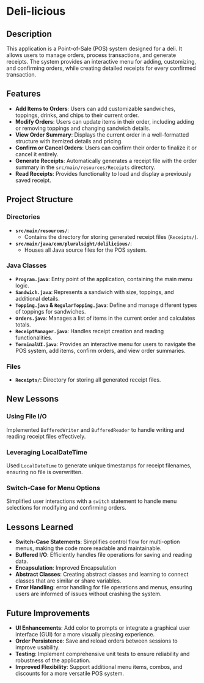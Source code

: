 # Deli-licious

## Description
This application is a Point-of-Sale (POS) system designed for a deli. It allows users to manage orders, process transactions, and generate receipts. The system provides an interactive menu for adding, customizing, and confirming orders, while creating detailed receipts for every confirmed transaction.

## Features
- **Add Items to Orders**: Users can add customizable sandwiches, toppings, drinks, and chips to their current order.
- **Modify Orders**: Users can update items in their order, including adding or removing toppings and changing sandwich details.
- **View Order Summary**: Displays the current order in a well-formatted structure with itemized details and pricing.
- **Confirm or Cancel Orders**: Users can confirm their order to finalize it or cancel it entirely.
- **Generate Receipts**: Automatically generates a receipt file with the order summary in the `src/main/resources/Receipts` directory.
- **Read Receipts**: Provides functionality to load and display a previously saved receipt.

## Project Structure

### Directories
- **`src/main/resources/`**: 
  - Contains the directory for storing generated receipt files (`Receipts/`).
- **`src/main/java/com/pluralsight/delilicious/`**: 
  - Houses all Java source files for the POS system.

### Java Classes

- **`Program.java`**: Entry point of the application, containing the main menu logic.
- **`Sandwich.java`**: Represents a sandwich with size, toppings, and additional details.
- **`Topping.java` & `RegularTopping.java`**: Define and manage different types of toppings for sandwiches.
- **`Orders.java`**: Manages a list of items in the current order and calculates totals.
- **`ReceiptManager.java`**: Handles receipt creation and reading functionalities.
- **`TerminalUI.java`**: Provides an interactive menu for users to navigate the POS system, add items, confirm orders, and view order summaries.

### Files
- **`Receipts/`**: Directory for storing all generated receipt files.

## New Lessons

### Using File I/O
Implemented `BufferedWriter` and `BufferedReader` to handle writing and reading receipt files effectively.

### Leveraging LocalDateTime
Used `LocalDateTime` to generate unique timestamps for receipt filenames, ensuring no file is overwritten.

### Switch-Case for Menu Options
Simplified user interactions with a `switch` statement to handle menu selections for modifying and confirming orders.


## Lessons Learned
- **Switch-Case Statements**: Simplifies control flow for multi-option menus, making the code more readable and maintainable.
- **Buffered I/O**: Efficiently handles file operations for saving and reading data.
- **Encapsulation**: Improved Encapsulation
- **Abstract Classes**: Creating abstract classes and learning to connect classes that are similar or share variables.
- **Error Handling**: error handling for file operations and menus, ensuring users are informed of issues without crashing the system.

## Future Improvements
- **UI Enhancements**: Add color to prompts or integrate a graphical user interface (GUI) for a more visually pleasing experience.
- **Order Persistence**: Save and reload orders between sessions to improve usability.
- **Testing**: Implement comprehensive unit tests to ensure reliability and robustness of the application.
- **Improved Flexibility**: Support additional menu items, combos, and discounts for a more versatile POS system.

